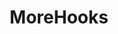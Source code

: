 ---
layout: home

title: MoreHooks
titleTemplate: 基于vue提炼的hooks

hero:
  name: MoreHooks
  text: 基于vue提炼的hooks
  tagline: 阅读 vueuse 源码的一些记录以及业务总结出的一套hooks
  image:
    src: /logo.svg
    alt: VitePress
  actions:
    - theme: brand
      text: 快速开始
      link: /guide/introduce
    - theme: alt
      text: 搜索-Hooks
      link: /guide/functions
    - theme: alt
      text: GitHub
      link: https://github.com/M-cheng-web/morehook
    - theme: alt
      text: VueUse官网
      link: https://vueuse.org

features:
  - title: 含有部分 VueUse Hooks (一些会自定义)
    details: 感谢 vueuse 的贡献者们，作者受益匪浅
    icon: 🚀
  - title: 兼容 Vue3 和 Vue2
    details: 归功于 antfu 的 vue-demi 插件！
    icon: ⚡
---